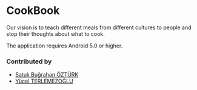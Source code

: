 # CookBook

Our vision is to teach different meals from different cultures to people and stop their thoughts about what to cook.

The application requires Android 5.0 or higher.

### Contributed by
* [Satuk Buğrahan ÖZTÜRK](https://github.com/sbozturk)
* [Yücel TERLEMEZOĞLU](https://github.com/YucelT94)
